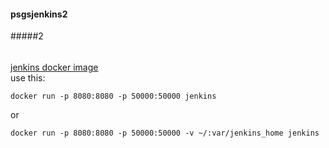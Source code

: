 #### psgsjenkins2
#####2
######
[jenkins docker image](hub.docker.com/r/library/jenkins)  
use this:
```
docker run -p 8080:8080 -p 50000:50000 jenkins
```
or
```
docker run -p 8080:8080 -p 50000:50000 -v ~/:var/jenkins_home jenkins
```
